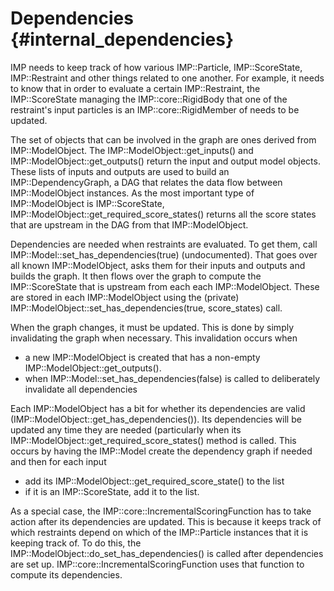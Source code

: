 Dependencies {#internal_dependencies}
============

IMP needs to keep track of how various IMP::Particle, IMP::ScoreState, IMP::Restraint and other things related to one another. For example, it needs to know that in order to evaluate a certain IMP::Restraint, the IMP::ScoreState managing the IMP::core::RigidBody that one of the restraint's input particles is an IMP::core::RigidMember of needs to be updated.

The set of objects that can be involved in the graph are ones derived from IMP::ModelObject. The IMP::ModelObject::get_inputs() and IMP::ModelObject::get_outputs() return the input and output model objects. These lists of inputs and outputs are used to build an IMP::DependencyGraph, a DAG that relates the data flow between IMP::ModelObject instances. As the most important type of IMP::ModelObject is IMP::ScoreState, IMP::ModelObject::get_required_score_states() returns all the score states that are upstream in the DAG from that IMP::ModelObject.

Dependencies are needed when restraints are evaluated. To get them, call IMP::Model::set_has_dependencies(true) (undocumented). That goes over all known IMP::ModelObject, asks them for their inputs and outputs and builds the graph. It then flows over the graph to compute the IMP::ScoreState that is upstream from each each IMP::ModelObject. These are stored in each IMP::ModelObject using the (private)  IMP::ModelObject::set_has_dependencies(true, score_states) call.

When the graph changes, it must be updated. This is done by simply invalidating the graph when necessary. This invalidation occurs when
- a new IMP::ModelObject is created that has a non-empty IMP::ModelObject::get_outputs().
- when IMP::Model::set_has_dependencies(false) is called to deliberately invalidate all dependencies

Each IMP::ModelObject has a bit for whether its dependencies are valid (IMP::ModelObject::get_has_dependencies()). Its dependencies will be updated any time they are needed (particularly when its IMP::ModelObject::get_required_score_states() method is called. This occurs by having the IMP::Model create the dependency graph if needed and then for each input
- add its IMP::ModelObject::get_required_score_state() to the list
- if it is an IMP::ScoreState, add it to the list.

As a special case, the IMP::core::IncrementalScoringFunction has to take action after its dependencies are updated. This is because it keeps track of which restraints depend on which of the IMP::Particle instances that it is keeping track of. To do this, the IMP::ModelObject::do_set_has_dependencies() is called after dependencies are set up. IMP::core::IncrementalScoringFunction uses that function to compute its dependencies.

